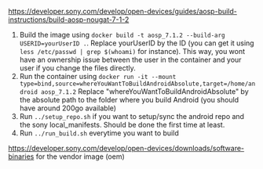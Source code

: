 https://developer.sony.com/develop/open-devices/guides/aosp-build-instructions/build-aosp-nougat-7-1-2

1. Build the image using `docker build -t aosp_7.1.2 --build-arg USERID=yourUserID .`. Replace yourUserID by the ID (you can get it using `less /etc/passwd | grep $(whoami)` for instance). This way, you wont have an ownership issue between the user in the container and your user if you change the files directly.
2. Run the container using `docker run -it --mount type=bind,source=whereYouWantToBuildAndroidAbsolute,target=/home/android aosp_7.1.2`
Replace "whereYouWantToBuildAndroidAbsolute" by the absolute path to the folder where you build Android (you should have around 200go available)
3. Run `../setup_repo.sh` if you want to setup/sync the android repo and the sony local_manifests. Should be done the first time at least.
4. Run `../run_build.sh` everytime you want to build

https://developer.sony.com/develop/open-devices/downloads/software-binaries for the vendor image (oem)
